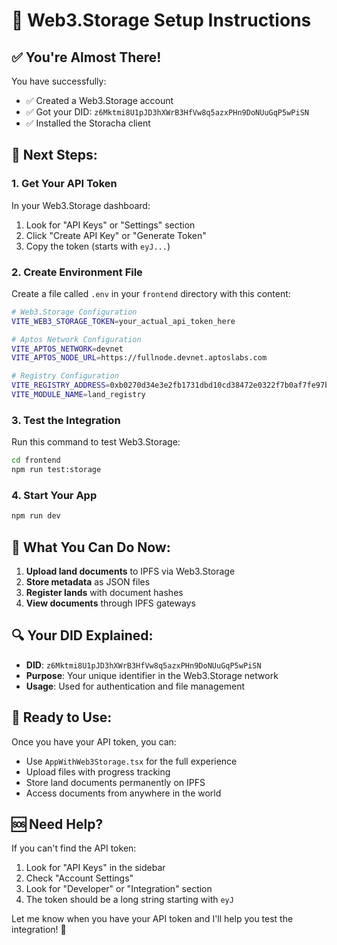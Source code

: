 # 🚀 Web3.Storage Setup Instructions

## ✅ You're Almost There!

You have successfully:

- ✅ Created a Web3.Storage account
- ✅ Got your DID: `z6Mktmi8U1pJD3hXWrB3HfVw8q5azxPHn9DoNUuGqP5wPiSN`
- ✅ Installed the Storacha client

## 🔑 Next Steps:

### 1. Get Your API Token

In your Web3.Storage dashboard:

1. Look for "API Keys" or "Settings" section
2. Click "Create API Key" or "Generate Token"
3. Copy the token (starts with `eyJ...`)

### 2. Create Environment File

Create a file called `.env` in your `frontend` directory with this content:

```bash
# Web3.Storage Configuration
VITE_WEB3_STORAGE_TOKEN=your_actual_api_token_here

# Aptos Network Configuration
VITE_APTOS_NETWORK=devnet
VITE_APTOS_NODE_URL=https://fullnode.devnet.aptoslabs.com

# Registry Configuration
VITE_REGISTRY_ADDRESS=0xb0270d34e3e2fb1731dbd10cd38472e0322f7b0af7fe97b43475ddf01d1b7b17
VITE_MODULE_NAME=land_registry
```

### 3. Test the Integration

Run this command to test Web3.Storage:

```bash
cd frontend
npm run test:storage
```

### 4. Start Your App

```bash
npm run dev
```

## 🎯 What You Can Do Now:

1. **Upload land documents** to IPFS via Web3.Storage
2. **Store metadata** as JSON files
3. **Register lands** with document hashes
4. **View documents** through IPFS gateways

## 🔍 Your DID Explained:

- **DID**: `z6Mktmi8U1pJD3hXWrB3HfVw8q5azxPHn9DoNUuGqP5wPiSN`
- **Purpose**: Your unique identifier in the Web3.Storage network
- **Usage**: Used for authentication and file management

## 📱 Ready to Use:

Once you have your API token, you can:

- Use `AppWithWeb3Storage.tsx` for the full experience
- Upload files with progress tracking
- Store land documents permanently on IPFS
- Access documents from anywhere in the world

## 🆘 Need Help?

If you can't find the API token:

1. Look for "API Keys" in the sidebar
2. Check "Account Settings"
3. Look for "Developer" or "Integration" section
4. The token should be a long string starting with `eyJ`

Let me know when you have your API token and I'll help you test the integration! 🚀

